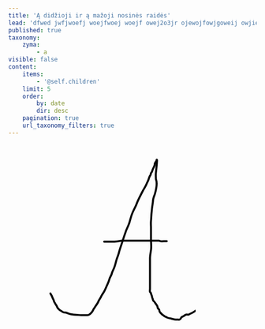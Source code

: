 ```yaml
---
title: 'Ą didžioji ir ą mažoji nosinės raidės'
lead: 'dfwed jwfjwoefj woejfwoej woejf owej2o3jr ojewojfowjgoweij owjiew'
published: true
taxonomy:
    zyma:
        - a
visible: false
content:
    items:
        - '@self.children'
    limit: 5
    order:
        by: date
        dir: desc
    pagination: true
    url_taxonomy_filters: true
---
```


<svg width="380" height="400" xmlns="http://www.w3.org/2000/svg">
    <!-- Created with Method Draw - http://github.com/duopixel/Method-Draw/ -->
    <!-- <g>
     <title>background</title>
     <rect fill="#fff" id="canvas_background" height="402" width="582" y="-1" x="-1"/>
     <g display="none" overflow="visible" y="0" x="0" height="100%" width="100%" id="canvasGrid">
      <rect fill="url(#gridpattern)" stroke-width="0" y="0" x="0" height="100%" width="100%"/>
     </g>
    </g> -->
    <g id="a">
      <path d="m85.5,303.5c0,0 0.173096,0.852722 1,2c1.307449,1.813995 2,3 3,6c1,3 2.679634,5.025818 3,7c0.506538,3.121429 1.91761,3.386871 3,6c0.382683,0.923889 1,2 2,3c1,1 1.296997,4.613831 4,7c1.676331,1.479828 3.693436,3.458801 5,4c1.847755,0.765381 2.386871,1.917603 5,3c2.771637,1.148041 5.042908,0.710205 6,1c3.450844,1.04483 7.025826,2.679626 9,3c3.121445,0.506531 4,1 6,1c6,0 12,1 15,1c4,0 12,0 13,0c1,0 2.611038,0.07193 5,-2c1.68924,-1.465088 2.60083,-2.255768 4,-4c2.579941,-3.216187 3.103409,-5.906342 4,-7c2.285873,-2.78833 2.692551,-4.186005 4,-6c2.480713,-3.441803 4.367538,-6.102631 5,-8c1.581146,-4.743408 5.486252,-8.823761 6,-11c0.229752,-0.973236 4.190277,-6.881531 6,-10c2.24469,-3.867981 4.789856,-10.07843 6,-13c0.855713,-2.065857 3.116898,-5.967651 5,-13c1.066498,-3.982788 3.981628,-6.712006 5,-12c0.567322,-2.945862 3.654556,-6.784225 6,-15c1.39975,-4.903137 2.11586,-7.963837 3,-11c1.152771,-3.958679 3.798615,-10.044525 5,-15c1.715271,-7.07515 4.459778,-13.842346 7,-22c4.903366,-15.746643 6.11586,-17.963837 7,-21c1.152771,-3.958679 4.324219,-8.885803 7,-17c2.279953,-6.913879 3.316956,-14.301071 8,-24c3.505554,-7.260239 5.345184,-10.176971 7,-15c2.177063,-6.345108 10.49295,-22.234009 13,-27c1.678558,-3.190994 4.432892,-6.802429 7,-13c1.210144,-2.921562 3,-6 4,-9c1,-3 2,-7 4,-9c1,-1 0.292908,-3.292892 1,-4c0.707092,-0.707108 2.31073,-3.080254 3,-6c0.513733,-2.17625 3,-6 4,-9c1,-3 0.292908,-4.292892 1,-5c0.707092,-0.707108 0.292908,-1.292892 1,-2c0.707092,-0.707108 1.458801,-1.693436 2,-3c0.38269,-0.923878 0.292908,-2.707108 1,-2c0.707092,0.707108 0,3 0,5c0,2 -0.993988,11.835506 -2,21c-0.654694,5.964172 0,8 0,13c0,2 4.731598,5.840416 -2,30c-1.200348,4.308037 -4,9 -4,15c0,3 -1.494873,6.813889 -3,25c-0.329926,3.986374 -0.497559,9.925797 -1,15c-0.492676,4.975662 0,10 0,13c0,5 0,8 0,12c0,5 0,7 0,12c0,8 1.121277,15.090393 0,22c-0.506531,3.121445 -2,13 -2,16c0,2 0,5 0,8c0,4 0,10 0,13c0,6 0,11 0,18c0,4 0,6 0,11c0,4 0,7 0,12c0,3 -0.707092,6.292908 0,7c0.707092,0.707092 1.486267,0.823761 2,3c0.68927,2.919739 1.486267,3.823761 2,6c0.229767,0.973236 0.292908,3.292908 1,4c0.707092,0.707092 0.234619,1.152252 1,3c0.541199,1.306549 0.693451,2.458801 2,3c0.923889,0.38269 1.692535,2.186005 3,4c0.826904,1.147278 2.917603,3.386871 4,6c0.38269,0.923889 -0.178925,4.298706 3,6c0.881683,0.471863 1,2 1,3c0,1 1,3 2,4c2,2 3,3 4,4c1,1 2,1 3,2c1,1 2.076111,1.61731 3,2c1.306549,0.541199 2.186005,0.692535 4,2c1.147278,0.826904 5.080261,1.31073 8,2c4.352509,1.027496 6,2 9,2c2,0 3,0 4,0c1,0 3.076111,0.38269 4,0c3.919678,-1.623596 2.693451,-4.458801 4,-5c0.923889,-0.38269 2,-1 4,-2c2,-1 2.823761,-2.486267 5,-3c1.946503,-0.459503 3,0 5,0c1,0 1.386871,-0.917603 4,-2c1.847748,-0.765381 5.558197,-2.519287 9,-5c3.627991,-2.614899 6.292908,-3.292908 7,-4c0.707092,-0.707092 1.824432,-0.0979 3,-2c0.525726,-0.850647 1,-3 1,-4c0,-1 1.458801,-0.693451 2,-2c0.765381,-1.847748 0.31073,-3.080261 1,-6c0.513733,-2.176239 2,-4 2,-5c0,-1 -0.307465,-2.186005 1,-4c0.826904,-1.147278 2.292908,-2.292908 3,-3c1.414215,-1.414215 0.692535,-2.186005 2,-4c0.826904,-1.147278 1,-2 1,-3c0,-1 1,-3 1,-4l0,-1l0,-1" id="svg_1" class="raide" stroke-width="4" stroke-linecap="round" stroke-linejoin="round" stroke="#000" fill="none"/>
     <path d="m194.5,198.5c0,0 2,0 3,0c2,0 3,0 4,0c4,0 8,0 14,0c6,0 10.878555,-1.493454 14,-2c0.987091,-0.160187 3,0 5,0c3,0 4,0 6,0c4,0 7,0 11,0c3,0 4,0 5,0c1,0 2,0 3,0c1,0 2,0 6,0c1,0 5,0 8,0c3,0 5,0 6,0c1,0 2,0 3,0c3,0 7,0 12,0c5,0 7,0 8,0c1,0 2,0 3,0c1,0 1.693451,0.458801 3,1c1.847748,0.765366 4,0 7,0c1,0 2,0 3,0l1,0l1,0l1,0" id="svg_2" class="raide" stroke-width="4" stroke="#000" stroke-linecap="round" stroke-linejoin="round" fill="none"/>
    <!-- </g> -->
   </svg>